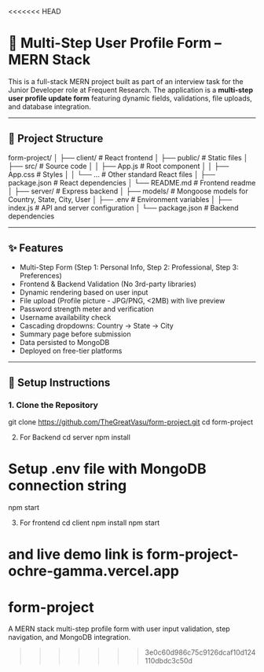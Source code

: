 <<<<<<< HEAD
# 🧩 Multi-Step User Profile Form – MERN Stack

This is a full-stack MERN project built as part of an interview task for the Junior Developer role at Frequent Research. The application is a **multi-step user profile update form** featuring dynamic fields, validations, file uploads, and database integration.

---

## 📁 Project Structure

form-project/
│
├── client/ # React frontend
│ ├── public/ # Static files
│ ├── src/ # Source code
│ │ ├── App.js # Root component
│ │ ├── App.css # Styles
│ │ └── ... # Other standard React files
│ ├── package.json # React dependencies
│ └── README.md # Frontend readme
│
├── server/ # Express backend
│ ├── models/ # Mongoose models for Country, State, City, User
│ ├── .env # Environment variables
│ ├── index.js # API and server configuration
│ └── package.json # Backend dependencies


---

## ✨ Features

- Multi-Step Form (Step 1: Personal Info, Step 2: Professional, Step 3: Preferences)
- Frontend & Backend Validation (No 3rd-party libraries)
- Dynamic rendering based on user input
- File upload (Profile picture - JPG/PNG, <2MB) with live preview
- Password strength meter and verification
- Username availability check
- Cascading dropdowns: Country → State → City
- Summary page before submission
- Data persisted to MongoDB
- Deployed on free-tier platforms

---

## 🚀 Setup Instructions

### 1. Clone the Repository

git clone https://github.com/TheGreatVasu/form-project.git
cd form-project

2. For Backend
   cd server
npm install
# Setup .env file with MongoDB connection string
npm start

3. For frontend
   cd client
   npm install
   npm start

and live demo link is form-project-ochre-gamma.vercel.app
=======
# form-project
A MERN stack multi-step profile form with user input validation, step navigation, and MongoDB integration.
>>>>>>> 3e0c60d986c75c9126dcaf10d124110dbdc3c50d
